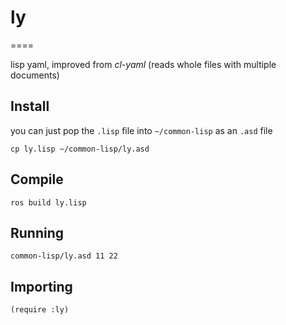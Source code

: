 # ly
====

lisp yaml, improved from *cl-yaml* (reads whole files with multiple documents)

## Install

you can just pop the `.lisp` file into `~/common-lisp` as an `.asd` file

    cp ly.lisp ~/common-lisp/ly.asd

## Compile

    ros build ly.lisp

## Running

    common-lisp/ly.asd 11 22

## Importing

    (require :ly)

